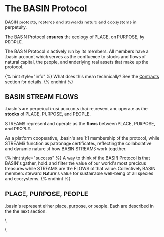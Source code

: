 # The BASIN Protocol

BASIN protects, restores and stewards nature and ecosystems in perpetuity. &#x20;

The BASIN Protocol **ensures** the ecology of PLACE, on PURPOSE, by PEOPLE.

The BASIN Protocol is actively run by its members.  All members have a .basin account which serves as the confluence to stocks and flows of natural capital, the people, and underlying real assets that make up the protocol.

{% hint style="info" %}
What does this mean technically? See the [Contracts](../contracts/) section for details.
{% endhint %}

## BASIN STREAM FLOWS

.basin's are perpetual trust accounts that represent and operate as the **stocks** of PLACE, PURPOSE, and PEOPLE. &#x20;

STREAMS represent and operate as the **flows** between PLACE, PURPOSE, and PEOPLE.&#x20;

As a platform cooperative, .basin's are 1:1 membership of the protocol, while STREAMS function as patronage certificates, reflecting the collaborative and dynamic nature of how BASIN STREAMS work together.

{% hint style="success" %}
A way to think of the BASIN Protocol is that BASIN's gather, hold, and filter the value of our world's most precious treasures while STREAMS are the FLOWS of that value. Collectively BASIN members steward Nature's value for sustainable well-being of all species and ecosystems.
{% endhint %}

## PLACE, PURPOSE, PEOPLE

.basin's represent either place, purpose, or people.  Each are described in the the next section.

\


\
